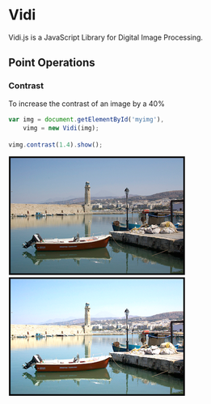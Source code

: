 Vidi
====

Vidi.js is a JavaScript Library for Digital Image Processing.

## Point Operations

### Contrast
To increase the contrast of an image by a 40% 

```javascript
var img = document.getElementById('myimg'),
    vimg = new Vidi(img);
    
vimg.contrast(1.4).show();
```

![Original](docs/img/boat_small_original.png)
![Original](docs/img/boat_small_contrast_40.png)